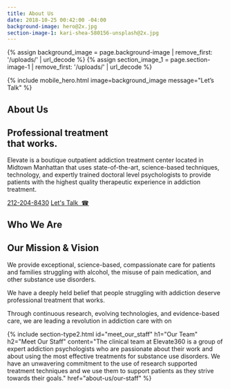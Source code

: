 ```yaml
---
title: About Us
date: 2018-10-25 00:42:00 -04:00
background-image: hero@2x.jpg
section-image-1: kari-shea-580156-unsplash@2x.jpg
---
```


{% assign background_image = page.background-image | remove_first: '/uploads/' | url_decode %}
{% assign section_image_1 = page.section-image-1 | remove_first: '/uploads/' | url_decode %}

{% include mobile_hero.html image=background_image message="Let’s Talk" %}

<section id="about_us_hero" class="hero" style="background-image: url('{% asset '{{ background_image }}' @path %}')">
    <div class="section-content">
        <div class="section-content-inner">
            <h1>About Us</h1>
            <h2>Professional treatment <br class="only-desktop" />that works.</h2>
            <p>
                Elevate is a boutique outpatient addiction treatment center located in Midtown Manhattan that uses state-of-the-art, science-based techniques, technology, and expertly trained doctoral level psychologists to provide patients with the highest quality therapeutic experience in addiction treatment.
            </p>
            <a href="tel:1-212-204-8430" class="button rounded only-desktop">212-204-8430</a>
            <a href="tel:1-212-204-8430" class="button rounded only-mobile">Let's Talk &nbsp;&#x260E;</a>
        </div>
    </div>
</section>

<section id="who_we_are">
    <h1 class="small small-full-width">Who We Are</h1>
    <div class="inner-content-holder">
        <div class="section-content">
            <h2>Our Mission & Vision</h2>
            <p>
                We provide exceptional, science-based, compassionate care for patients and families struggling with alcohol, the misuse of pain medication, and other substance use disorders.
            </p>
            <p>
                We have a deeply held belief that people struggling with addiction deserve professional treatment that works.
            </p>
            <p>
                Through continuous research, evolving technologies, and evidence-based care, we are leading a revolution in addiction care with on
            </p>
            <!-- <a class="learn-more">Learn More &#x2192;</a> -->
        </div>
        <div class="side-image" style="background-image: url('{% asset '{{ section_image_1 }}' @path %}')"></div>
    </div>
</section>
{% include section-type2.html
    id="meet_our_staff"
    h1="Our Team"
    h2="Meet Our Staff"
    content="The clinical team at Elevate360 is a group of expert addiction psychologists who are passionate about their work and about using the most effective treatments for substance use disorders. We have an unwavering commitment to the use of research supported treatment techniques and we use them to support patients as they strive towards their goals."
    href="about-us/our-staff"
%}
